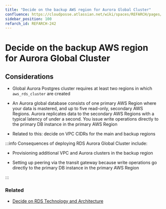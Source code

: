 ```yaml
---
title: "Decide on the backup AWS region for Aurora Global Cluster"
confluence: https://cloudposse.atlassian.net/wiki/spaces/REFARCH/pages/1175978124/REFARCH-242+-+Decide+on+the+backup+AWS+region+for+Aurora+Global+Cluster
sidebar_position: 100
refarch_id: REFARCH-242
---
```


# Decide on the backup AWS region for Aurora Global Cluster

## Considerations

- Global Aurora Postgres cluster requires at least two regions in which `aws_rds_cluster` are created

- An Aurora global database consists of one primary AWS Region where your data is mastered, and up to five read-only, secondary AWS Regions. Aurora replicates data to the secondary AWS Regions with a typical latency of under a second. You issue write operations directly to the primary DB instance in the primary AWS Region

- Related to this: decide on VPC CIDRs for the main and backup regions

:::info
Consequences of deploying RDS Aurora Global Cluster include:

- Provisioning additional VPC and Aurora clusters in the backup region

- Setting up peering via the transit gateway because write operations go directly to the primary DB instance in the primary AWS Region

:::

### Related

- [Decide on RDS Technology and Architecture](/reference-architecture/fundamentals/design-decisions/foundational-application-dependencies/decide-on-rds-technology-and-architecture)


